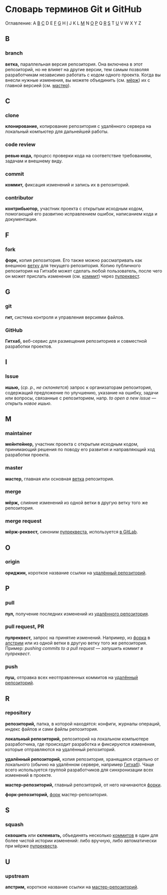 # Словарь терминов Git и GitHub

Оглавление: A [B](#b) [C](#c) D E [F](#f) [G](#g) H [I](#i) J K L [M](#m) N [O](#o) [P](#p) Q [R](#r) [S](#s) T [U](#u) V W X Y Z

## B

### branch

**ветка,** параллельная версия репозитория. Она включена в этот репозиторий, но не влияет на другие версии, тем самым позволяя разработчикам независимо работать с кодом одного проекта. Когда вы внесли нужные изменения, вы можете объединить (см. [мёрж](#merge)) их с главной версией (см. [мастер](#master)).

## C

### clone

**клонирование,** копирование репозитория с удалённого сервера на локальный компьютер для дальнейшей работы.

### code review

**ревью кода,** процесс проверки кода на соответствие требованиям, задачам и внешнему виду.

### commit

**коммит,** фиксация изменений и запись их в репозиторий.

### contributor

**контрибьютор,** участник проекта с открытым исходным кодом, помогающий его развитию исправлением ошибок, написанием кода и документации.

## F

### fork

**форк,** копия репозитория. Его также можно рассматривать как внешнюю [ветку](#branch) для текущего репозитория. Копию публичного репозитория на Гитхабе может сделать любой пользователь, после чего он может прислать изменения (см. [коммит](#commit)) через [пулреквест](#pull-request).

## G

### git

**гит,** система контроля и управления версиями файлов.

### GitHub

**Гитхаб,** веб-сервис для размещения репозиториев и совместной разработки проектов.

## I

### Issue

**ишью,** (_ср. р., не склоняется_) запрос к организаторам репозитория, содержащий предложение по улучшению, указание на ошибку, задачи или вопросы, связанные с репозиторием, напр. _to open a new issue — открыть новое ишью_.

## M

### maintainer

**мейнтейнер,** участник проекта с открытым исходным кодом, принимающий решения по поводу его развития и направляющий ход разработки проекта.

### master

**мастер,** главная или основная [ветка](#branch) репозитория.

### merge

**мёрж,** слияние изменений из одной ветки в другую ветку того же репозитория.

### merge request

**мёрж-реквест,** синоним [пулреквеста](#pull-request), используется [в GitLab](https://docs.gitlab.com/ee/user/project/merge_requests/).

## O

### origin

**ориджин,** короткое название ссылки на [удалённый репозиторий](#repository).

## P

### pull

**пул,** получение последних изменений из [удалённого репозитория](#repository).

### pull request, PR

**пулреквест,** запрос на принятие изменений. Например, из [форка](git.md#fork) в [апстрим](git.md#upstream) или из одной ветки в другую ветку того же репозитория. Пример: _pushing commits to a pull request — запушить коммит в пулреквест_.

### push

**пуш,** отправка всех неотправленных коммитов на [удалённый репозиторий](#repository).

## R

### repository

**репозиторий,** папка, в которой находятся: конфиги, журналы операций, индекс файлов и сами файлы репозитория.

**локальный репозиторий,** репозиторий на локальном компьютере разработчика, где происходит разработка и фиксируются изменения, которые отправляются на удалённый репозиторий.

**удалённый репозиторий,** копия репозитория, хранящаяся отдельно от локального (обычно на удалённом сервере, например [Гитхаб](#GitHub)). Чаще всего используется группой разработчиков для синхронизации всех изменений в проекте.

**мастер-репозиторий,** главный репозиторий, от него начинаются [форки](#fork).

**форк-репозиторий,** [форк](#fork) мастер-репозитория.

## S

### squash

**сквошить** или **склеивать,** объединять несколько [коммитов](#commit) в один для более чистой истории изменений: либо вручную, либо автоматически при мёрже [пулреквеста](#pull-request).

## U

### upstream

**апстрим,** короткое название ссылки на [мастер-репозиторий](#repository).
